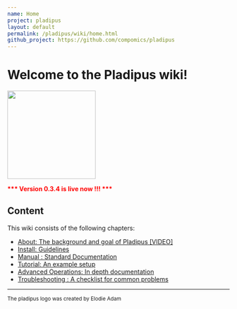 ```yaml
---
name: Home
project: pladipus
layout: default
permalink: /pladipus/wiki/home.html
github_project: https://github.com/compomics/pladipus
---
```


# Welcome to the Pladipus wiki!

<img src="https://github.com/compomics/pladipus/wiki/pladipus_logo.jpg" width="200">

<b><p style='color:red'>*** Version 0.3.4 is live now !!! ***</p></b>
## Content

This wiki consists of the following chapters:

* [About: The background and goal of Pladipus [VIDEO]](https://github.com/compomics/pladipus/wiki/0.-About)
* [Install: Guidelines](https://github.com/compomics/pladipus/wiki/1.-Installation)
* [Manual : Standard Documentation](https://github.com/compomics/pladipus/wiki/2.-Manual)
* [Tutorial: An example setup](https://github.com/compomics/pladipus/wiki/3.-Tutorial)
* [Advanced Operations: In depth documentation](https://github.com/compomics/pladipus/wiki/4.-Advanced-Operations)
* [Troubleshooting : A checklist for common problems](/pladipus/wiki/troubleshooting.html)

----

<sub>The pladipus logo was created by Elodie Adam</sub>